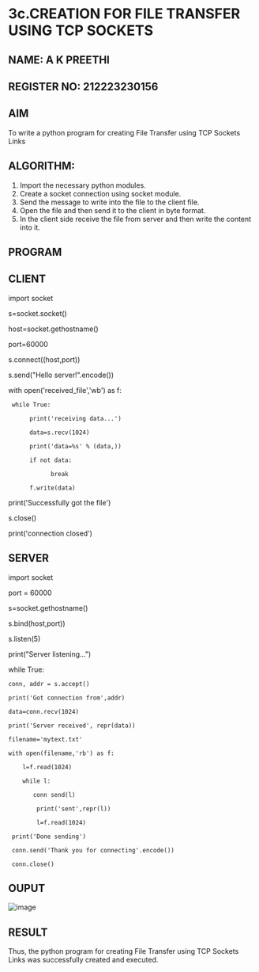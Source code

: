 # 3c.CREATION FOR FILE TRANSFER USING TCP SOCKETS

## NAME: A K PREETHI
## REGISTER NO: 212223230156
## AIM
To write a python program for creating File Transfer using TCP Sockets Links
## ALGORITHM:
1. Import the necessary python modules.
2. Create a socket connection using socket module.
3. Send the message to write into the file to the client file.
4. Open the file and then send it to the client in byte format.
5. In the client side receive the file from server and then write the content into it.
## PROGRAM

## CLIENT

import socket

s=socket.socket()

host=socket.gethostname()

port=60000

s.connect((host,port))

s.send("Hello server!".encode())

with open('received_file','wb') as f:

     while True:

          print('receiving data...')

          data=s.recv(1024)

          print('data=%s' % (data,))

          if not data:

                break
                
          f.write(data)

print('Successfully got the file')

s.close()

print('connection closed')

## SERVER

import socket

port = 60000

s=socket.gethostname()

s.bind(host,port))

s.listen(5)

print("Server listening...")

while True:

    conn, addr = s.accept()
    
    print('Got connection from',addr)

    data=conn.recv(1024)

    print('Server received', repr(data))

    filename='mytext.txt'

    with open(filename,'rb') as f:

        l=f.read(1024)

        while l:

           conn send(l)

            print('sent',repr(l))

            l=f.read(1024)

     print('Done sending')

     conn.send('Thank you for connecting'.encode())

     conn.close()
            

    
## OUPUT
![image](https://github.com/NaliniG007/3c.FILE_TRANSFER_USING_TCP_SOCKETS/assets/151625222/0b444fd8-bab3-42f4-84de-b8189a8b0936)



## RESULT
Thus, the python program for creating File Transfer using TCP Sockets Links was 
successfully created and executed.
